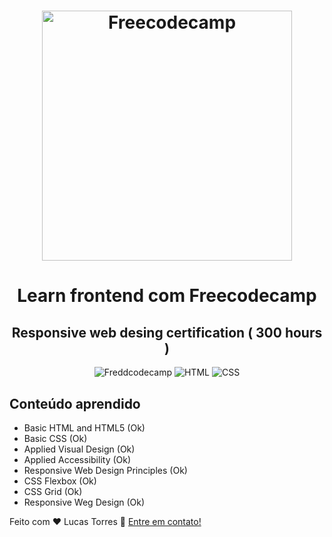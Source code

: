 

<h1 align="center">
    <img alt="Freecodecamp" src="https://www.freecodecamp.org/news/content/images/size/w1000/2020/02/67b2a9ba5e85822f237caae92111e938.gif" width="400"/>
    <br>
</h1>
<h1 align="center">
  Learn frontend com Freecodecamp 
</h1>
<h2 align="center">
  Responsive web desing certification ( 300 hours )
</h2>


<p align="center">
  <img alt="Freddcodecamp" src="https://img.shields.io/badge/freecodecamp-done-green">
  
  <img alt="HTML" src="https://img.shields.io/badge/html-done-orange">
  
  <img alt="CSS" src="https://img.shields.io/badge/css-done-blue">
</p>

## Conteúdo aprendido

- Basic HTML and HTML5 (Ok)
- Basic CSS (Ok)
- Applied Visual Design (Ok)
- Applied Accessibility (Ok)
- Responsive Web Design Principles (Ok)
- CSS Flexbox (Ok)
- CSS Grid (Ok)
- Responsive Weg Design (Ok)
  

Feito com ♥ Lucas Torres :wave: [Entre em contato!](https://www.linkedin.com/in/torresfelicio/)
